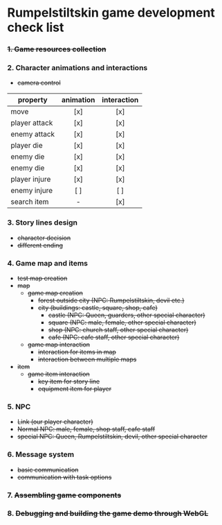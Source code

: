 # Rumpelstiltskin game development check list

### ~~1. Game resources collection~~

### 2. Character animations and interactions
  - ~~camera control~~

|property|animation|interaction|
|----------|:----------:|:----------:|
|move|[x]|[x]|
|player attack|[x]|[x]|
|enemy attack|[x]|[x]|
|player die|[x]|[x]|
|enemy die|[x]|[x]|
|enemy die|[x]|[x]|
|player injure|[x]|[x]|
|enemy injure|[ ]|[ ]|
|search item|-|[x]|

### 3. Story lines design
  - ~~character decision~~
  - ~~different ending~~

### 4. Game map and items
  - ~~test map creation~~
  - ~~map~~
    - ~~game map creation~~
      - ~~forest outside city (NPC: Rumpelstiltskin, devil etc.)~~
      - ~~city (buildings: castle, square, shop, cafe)~~
        - ~~castle (NPC: Queen, guarders, other special character)~~
        - ~~square (NPC: male, female, other special character)~~
        - ~~shop (NPC: church staff, other special character)~~
        - ~~cafe (NPC: cafe staff, other special character)~~
    - ~~game map interaction~~
        - ~~interaction for items in map~~
        - ~~interaction between multiple maps~~
  - ~~item~~
    - ~~game item interaction~~
      - ~~key item for story line~~
      - ~~equipment item for player~~

### 5. NPC
  - ~~Link (our player character)~~
  - ~~Normal NPC: male, female, shop staff, cafe staff~~
  - ~~special NPC: Queen, Rumpelstiltskin, devil, other special character~~

### 6. Message system
  - ~~basic communication~~
  - ~~communication with task options~~

### 7. ~~Assembling game components~~

### 8. ~~Debugging and building the game demo through WebGL~~
